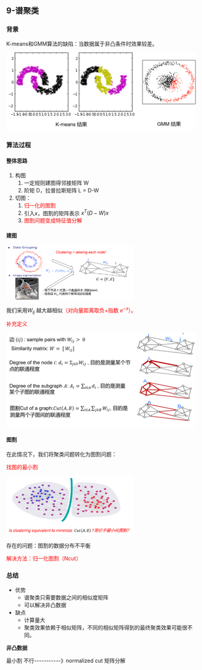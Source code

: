 ## 9-谱聚类

### 背景

K-means和GMM算法的缺陷：当数据属于非凸条件时效果较差。

<img src="imag/图片47.png" alt="图片13" style="zoom: 67%;" />

### 算法过程

#### 整体思路

1. 构图
   1. 一定规则建图得邻接矩阵 W
   2. 阶矩 D，拉普拉斯矩阵 L = D-W
2. 切图：
   1. <font color='red'>归一化的图割</font>
   2. 引入$x$，图割的矩阵表示 $x^T(D-W)x$
   3. <font color='red'>图割问题变成特征值分解</font>



#### 建图

<img src="imag/图片48.png" alt="图片13" style="zoom: 33%;" />

我们采用$W_{ij}$ 越大越相似<font color='red'>（对向量距离取负+指数 $e^{-x}$）。</font>



<font color='red'>补充定义</font>

<img src="imag/图片50.png" alt="图片13" style="zoom: 50%;" />

#### 图割

在此情况下，我们将聚类问题转化为图割问题：

<font color='red'>找图的最小割</font>

<img src="imag/图片49.png" alt="图片13" style="zoom: 33%;" />



存在的问题：图割的数据分布不平衡

<font color='red'>解决方法：归一化图割（Ncut）</font>



### 总结

* 优势
  * 谱聚类只需要数据之间的相似度矩阵
  * 可以解决非凸数据
* 缺点
  * 计算量大
  * 聚类效果依赖于相似矩阵，不同的相似矩阵得到的最终聚类效果可能很不同。

**非凸数据**

最小割 不行-----------》normalized cut 矩阵分解

